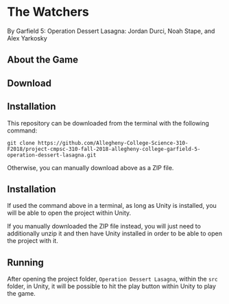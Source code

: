 
# The Watchers
By Garfield 5: Operation Dessert Lasagna: Jordan Durci, Noah Stape, and Alex Yarkosky

## About the Game

## Download

## Installation

This repository can be downloaded from the terminal with the following command:

`git clone https://github.com/Allegheny-College-Science-310-F2018/project-cmpsc-310-fall-2018-allegheny-college-garfield-5-operation-dessert-lasagna.git`

Otherwise, you can manually download above as a ZIP file.

## Installation

If used the command above in a terminal, as long as Unity is installed, you will be able to open the project within Unity.

If you manually downloaded the ZIP file instead, you will just need to additionally unzip it and then have Unity installed in order to be able to open the project with it.

## Running

After opening the project folder, `Operation Dessert Lasagna`, within the `src` folder, in Unity, it will be possible to hit the play button within Unity to play the game.

